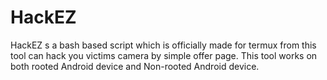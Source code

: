 # HackEZ
HackEZ s a bash based script which is officially made for termux from this tool can hack you victims camera by simple offer page. This tool works on both rooted Android device and Non-rooted Android device.
